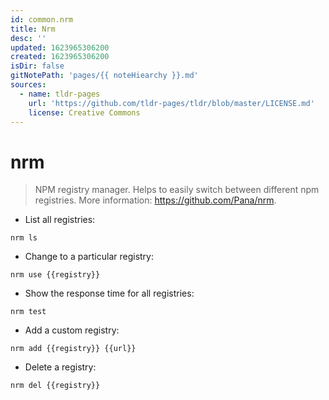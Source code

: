 ```yaml
---
id: common.nrm
title: Nrm
desc: ''
updated: 1623965306200
created: 1623965306200
isDir: false
gitNotePath: 'pages/{{ noteHiearchy }}.md'
sources:
  - name: tldr-pages
    url: 'https://github.com/tldr-pages/tldr/blob/master/LICENSE.md'
    license: Creative Commons
---
```

# nrm

> NPM registry manager.
> Helps to easily switch between different npm registries.
> More information: <https://github.com/Pana/nrm>.

- List all registries:

`nrm ls`

- Change to a particular registry:

`nrm use {{registry}}`

- Show the response time for all registries:

`nrm test`

- Add a custom registry:

`nrm add {{registry}} {{url}}`

- Delete a registry:

`nrm del {{registry}}`

